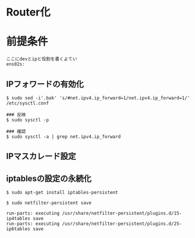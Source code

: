 # Router化
# 前提条件
```
ここにdevとipと役割を書くよてい
ens02s: 
```

## IPフォワードの有効化
```
$ sudo sed -i'.bak' 's/#net.ipv4.ip_forward=1/net.ipv4.ip_forward=1/' /etc/sysctl.conf
```
```
### 反映
$ sudo sysctl -p

### 確認
$ sudo sysctl -a | grep net.ipv4.ip_forward
```
## IPマスカレード設定
## iptablesの設定の永続化
```
$ sudo apt-get install iptables-persistent
```
```
$ sudo netfilter-persistent save
```
```
run-parts: executing /usr/share/netfilter-persistent/plugins.d/15-ip4tables save
run-parts: executing /usr/share/netfilter-persistent/plugins.d/25-ip6tables save
```
